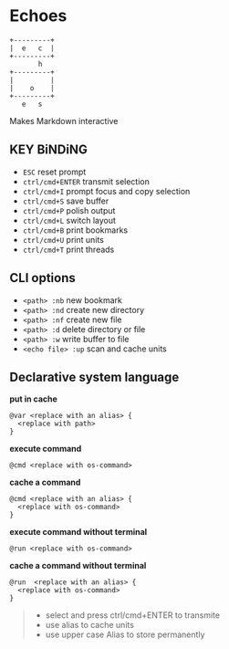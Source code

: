 # Echoes
```
+---------+
|  e   c  |
+---------+
	   h
+---------+
|         |
|    o    |
+---------+
   e   s   
```

Makes Markdown interactive

## KEY BiNDiNG

* `ESC` reset prompt
* `ctrl/cmd+ENTER` transmit selection
* `ctrl/cmd+I` prompt focus and copy selection
* `ctrl/cmd+S` save buffer
* `ctrl/cmd+P` polish output
* `ctrl/cmd+L` switch layout
* `ctrl/cmd+B` print bookmarks
* `ctrl/cmd+U` print units
* `ctrl/cmd+T` print threads

## CLI options

* `<path> :nb` new bookmark
* `<path> :nd` create new directory
* `<path> :nf` create new file
* `<path> :d` delete directory or file
* `<path> :w` write buffer to file
* `<echo file> :up` scan and cache units

## Declarative system language

**put in cache**
```
@var <replace with an alias> {
  <replace with path>
}
```

**execute command**
```
@cmd <replace with os-command>
```

**cache a command**
```
@cmd <replace with an alias> {
  <replace with os-command>
}
```

**execute command without terminal**
```
@run <replace with os-command>
```

**cache a command without terminal**
```
@run  <replace with an alias> {
  <replace with os-command>
}
```

> * select and press ctrl/cmd+ENTER to transmite
> * use alias to cache units
> * use upper case Alias to store permanently
